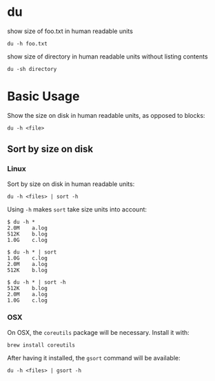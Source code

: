 # du

show size of foo.txt in human readable units

    du -h foo.txt


show size of directory in human readable units without listing contents

    du -sh directory



# Basic Usage

Show the size on disk in human readable units, as opposed to blocks:

    du -h <file>



## Sort by size on disk



### Linux

Sort by size on disk in human readable units:

    du -h <files> | sort -h


Using `-h` makes `sort` take size units into account:

    $ du -h *
    2.0M    a.log
    512K    b.log
    1.0G    c.log

    $ du -h * | sort
    1.0G    c.log
    2.0M    a.log
    512K    b.log

    $ du -h * | sort -h
    512K    b.log
    2.0M    a.log
    1.0G    c.log



### OSX

On OSX, the `coreutils` package will be necessary. Install it with:

    brew install coreutils

After having it installed, the `gsort` command will be available:

    du -h <files> | gsort -h


